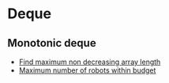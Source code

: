 
# <a id="deque">Deque</a>

## <a id="monotonic-deque">Monotonic deque</a>
* [Find maximum non decreasing array length](../Solutions/F/find-maximum-non-decreasing-array-length)
* [Maximum number of robots within budget](../Solutions/M/maximum-number-of-robots-within-budget)
